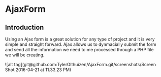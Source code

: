 # AjaxForm
<h2> Introduction </h2>
<div><p>
	Using an Ajax form is a great solution for any type of project and it is very simple and straight forward. Ajax allows us to dynmacially submit the form and send all the information we need to me processed through a PHP file we will be creating.
</p></div>
![alt tag](git@github.com:TylerOlthuizen/AjaxForm.git/screenshots/Screen Shot 2016-04-21 at 11.33.23 PM)